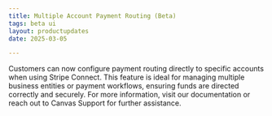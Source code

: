 ```yaml
---
title: Multiple Account Payment Routing (Beta)
tags: beta ui
layout: productupdates
date: 2025-03-05

---
```


Customers can now configure payment routing directly to specific accounts when using Stripe Connect. This feature is ideal for managing multiple business entities or payment workflows, ensuring funds are directed correctly and securely. For more information, visit our documentation or reach out to Canvas Support for further assistance.